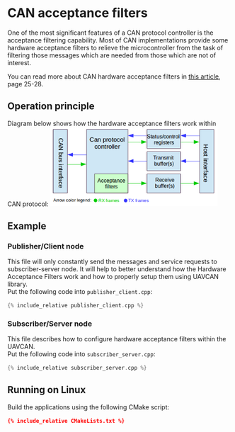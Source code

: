 ---
---

# CAN acceptance filters

One of the most significant features of a CAN protocol controller is the acceptance filtering capability. Most of CAN 
implementations provide some hardware acceptance filters to relieve the microcontroller from the task of filtering 
those messages which are needed from those which are not of interest.

You can read more about CAN hardware acceptance filters in [this article](http://www.inp.nsk.su/~kozak/canbus/canimpl.pdf), page 25-28.

## Operation principle

Diagram below shows how the hardware acceptance filters work within CAN protocol:
<a  href="/Implementations/Libuavcan/Tutorials/13._CAN_acceptance_filters/acceptance_filters_scheme.png">
<img src="/Implementations/Libuavcan/Tutorials/13._CAN_acceptance_filters/acceptance_filters_scheme.png" style="max-width: 75%" />
</a>

## Example

### Publisher/Client node

This file will only constantly send the messages and service requests to subscriber-server node. It will help
to better understand how the Hardware Acceptance Filters work and how to properly setup them using UAVCAN library.  
Put the following code into `publisher_client.cpp`:

```c++
{% include_relative publisher_client.cpp %}
```

### Subscriber/Server node

This file describes how to configure hardware acceptance filters within the UAVCAN.  
Put the following code into `subscriber_server.cpp`:

```c++
{% include_relative subscriber_server.cpp %}
```

## Running on Linux

Build the applications using the following CMake script:

```cmake
{% include_relative CMakeLists.txt %}
```